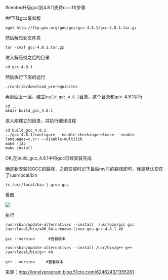 #centos升级gcc到4.8.1(支持c++11)步骤

##下载gcc最新版

    wget http://ftp.gnu.org/gnu/gcc/gcc-4.8.1/gcc-4.8.1.tar.gz

然后解压到文件夹

    tar -xvzf gcc-4.8.1.tar.gz

进入解压缩之后的目录

    cd gcc-4.8.1

然后执行下面的运行

    ./contrib/download_prerequisites

再返回上一层，建立`build_gcc_4.8.1`目录，这个目录和gcc-4.8.1平行

    cd ..
    mkdir build_gcc_4.8.1

进入刚建立的目录，并执行编译过程

    cd build_gcc_4.8.1
    ../gcc-4.8.1/configure --enable-checking=release --enable-languages=c,c++ --disable-multilib  
    make -j23
    make install

OK,在build_gcc_4.8.1中将gcc已经安装完成

确定新安装的GCC的路径，之前安装时记下最后mv时的路径即可，我是默认安在了/usr/local/bin

    ls /usr/local/bin | grep gcc

看图

![](http://s3.51cto.com/wyfs02/M02/11/F4/wKiom1LnyHCiZRo_AAJTr7qWpPE641.jpg)

执行

    /usr/sbin/update-alternatives --install  /usr/bin/gcc gcc /usr/local/bin/x86_64-unknown-linux-gnu-gcc-4.8.1 40

    gcc --version      #查看版本

    /usr/sbin/update-alternatives --install /usr/bin/g++ g++ /usr/local/bin/g++ 40

    g++ --version     #查看版本



来源：http://lonelyprogram.blog.51cto.com/6246243/1355261
